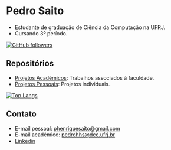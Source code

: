 # Pedro Saito

- Estudante de graduação de Ciência da Computação na UFRJ.
- Cursando 3º período.

[![GitHub followers](https://img.shields.io/github/followers/saitoi?style=social)](https://github.com/saitoi)

## Repositórios

- [Projetos Acadêmicos](https://github.com/saitoi/Faculdade.git): Trabalhos associados à faculdade.
- [Projetos Pessoais](https://github.com/saitoi/Pessoal.git): Projetos individuais.

[![Top Langs](https://github-readme-stats-git-masterrstaa-rickstaa.vercel.app/api/top-langs/?username=saitoi&layout=compact&theme=tokyonight)](https://github.com/anuraghazra/github-readme-stats)


## Contato

- E-mail pessoal: phenriquesaito@gmail.com
- E-mail acadêmico: pedrohhs@dcc.ufrj.br
- [Linkedin](https://www.linkedin.com/in/pedro-saito-419a08247/)
